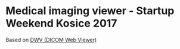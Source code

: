 Medical imaging viewer - Startup Weekend Kosice 2017
===

Based on [DWV (DICOM Web Viewer)](https://github.com/ivmartel/dwv/)
